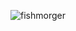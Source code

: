 ![fishmorger](https://github.com/Exp-Communicate-Using-Markdown-Cohort-1/series-communicate-using-markdown-moveonwasd/assets/69754035/9bb05aa4-3d9c-486a-a061-5535f927d4eb)
